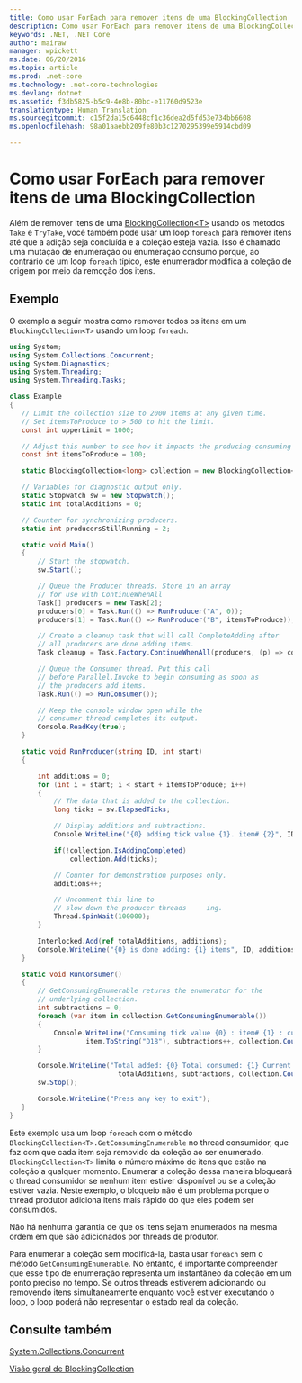 ```yaml
---
title: Como usar ForEach para remover itens de uma BlockingCollection
description: Como usar ForEach para remover itens de uma BlockingCollection
keywords: .NET, .NET Core
author: mairaw
manager: wpickett
ms.date: 06/20/2016
ms.topic: article
ms.prod: .net-core
ms.technology: .net-core-technologies
ms.devlang: dotnet
ms.assetid: f3db5825-b5c9-4e8b-80bc-e11760d9523e
translationtype: Human Translation
ms.sourcegitcommit: c15f2da15c6448cf1c36dea2d5fd53e734bb6608
ms.openlocfilehash: 98a01aaebb209fe80b3c1270295399e5914cbd09

---
```


# <a name="how-to-use-foreach-to-remove-items-in-a-blockingcollection"></a>Como usar ForEach para remover itens de uma BlockingCollection

Além de remover itens de uma [BlockingCollection&lt;T&gt;](https://docs.microsoft.com/dotnet/core/api/System.Collections.Concurrent.BlockingCollection-1) usando os métodos `Take` e `TryTake`, você também pode usar um loop `foreach` para remover itens até que a adição seja concluída e a coleção esteja vazia. Isso é chamado uma mutação de enumeração ou enumeração consumo porque, ao contrário de um loop `foreach` típico, este enumerador modifica a coleção de origem por meio da remoção dos itens.

## <a name="example"></a>Exemplo

O exemplo a seguir mostra como remover todos os itens em um `BlockingCollection<T>` usando um loop `foreach`. 

```csharp
using System;
using System.Collections.Concurrent;
using System.Diagnostics;
using System.Threading;
using System.Threading.Tasks;

class Example
{
   // Limit the collection size to 2000 items at any given time.
   // Set itemsToProduce to > 500 to hit the limit.
   const int upperLimit = 1000;

   // Adjust this number to see how it impacts the producing-consuming pattern.
   const int itemsToProduce = 100;

   static BlockingCollection<long> collection = new BlockingCollection<long>(upperLimit);

   // Variables for diagnostic output only.
   static Stopwatch sw = new Stopwatch();
   static int totalAdditions = 0;

   // Counter for synchronizing producers.
   static int producersStillRunning = 2;

   static void Main()
   {
       // Start the stopwatch.
       sw.Start();

       // Queue the Producer threads. Store in an array
       // for use with ContinueWhenAll
       Task[] producers = new Task[2];
       producers[0] = Task.Run(() => RunProducer("A", 0));
       producers[1] = Task.Run(() => RunProducer("B", itemsToProduce));

       // Create a cleanup task that will call CompleteAdding after
       // all producers are done adding items.
       Task cleanup = Task.Factory.ContinueWhenAll(producers, (p) => collection.CompleteAdding());

       // Queue the Consumer thread. Put this call
       // before Parallel.Invoke to begin consuming as soon as
       // the producers add items.
       Task.Run(() => RunConsumer());

       // Keep the console window open while the
       // consumer thread completes its output.
       Console.ReadKey(true);
   }

   static void RunProducer(string ID, int start)
   {

       int additions = 0;
       for (int i = start; i < start + itemsToProduce; i++)
       {
           // The data that is added to the collection.
           long ticks = sw.ElapsedTicks;

           // Display additions and subtractions.
           Console.WriteLine("{0} adding tick value {1}. item# {2}", ID, ticks, i);

           if(!collection.IsAddingCompleted)
               collection.Add(ticks);

           // Counter for demonstration purposes only.
           additions++;

           // Uncomment this line to
           // slow down the producer threads     ing.
           Thread.SpinWait(100000);
       }

       Interlocked.Add(ref totalAdditions, additions);
       Console.WriteLine("{0} is done adding: {1} items", ID, additions);
   }

   static void RunConsumer()
   {
       // GetConsumingEnumerable returns the enumerator for the
       // underlying collection.
       int subtractions = 0;
       foreach (var item in collection.GetConsumingEnumerable())
       {
           Console.WriteLine("Consuming tick value {0} : item# {1} : current count = {2}",
                   item.ToString("D18"), subtractions++, collection.Count);
       }

       Console.WriteLine("Total added: {0} Total consumed: {1} Current count: {2} ",
                           totalAdditions, subtractions, collection.Count);
       sw.Stop();

       Console.WriteLine("Press any key to exit");
   }
}

```

Este exemplo usa um loop `foreach` com o método `BlockingCollection<T>.GetConsumingEnumerable` no thread consumidor, que faz com que cada item seja removido da coleção ao ser enumerado. `BlockingCollection<T>` limita o número máximo de itens que estão na coleção a qualquer momento. Enumerar a coleção dessa maneira bloqueará o thread consumidor se nenhum item estiver disponível ou se a coleção estiver vazia. Neste exemplo, o bloqueio não é um problema porque o thread produtor adiciona itens mais rápido do que eles podem ser consumidos. 

Não há nenhuma garantia de que os itens sejam enumerados na mesma ordem em que são adicionados por threads de produtor.

Para enumerar a coleção sem modificá-la, basta usar `foreach` sem o método `GetConsumingEnumerable`. No entanto, é importante compreender que esse tipo de enumeração representa um instantâneo da coleção em um ponto preciso no tempo. Se outros threads estiverem adicionando ou removendo itens simultaneamente enquanto você estiver executando o loop, o loop poderá não representar o estado real da coleção.

## <a name="see-also"></a>Consulte também

[System.Collections.Concurrent](https://docs.microsoft.com/dotnet/core/api/System.Collections.Concurrent)

[Visão geral de BlockingCollection](blockingcollection-overview.md)



<!--HONumber=Nov16_HO5-->


